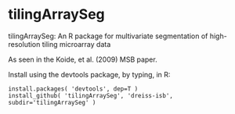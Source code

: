 tilingArraySeg
==============

tilingArraySeg: An R package for multivariate segmentation of high-resolution tiling microarray data

As seen in the Koide, et al. (2009) MSB paper.

Install using the devtools package, by typing, in R:

   ```
   install.packages( 'devtools', dep=T )
   install_github( 'tilingArraySeg', 'dreiss-isb', subdir='tilingArraySeg' )
   ```
